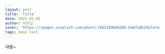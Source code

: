 ```yaml
---
layout: post
title: 'Title'
date: 2022-01-01
author: 이유섭
cover: 'https://images.unsplash.com/photo-1465189684280-6a8fa9b19a7a?w=1600&q=900'
tags: base test
---
```






내용~
